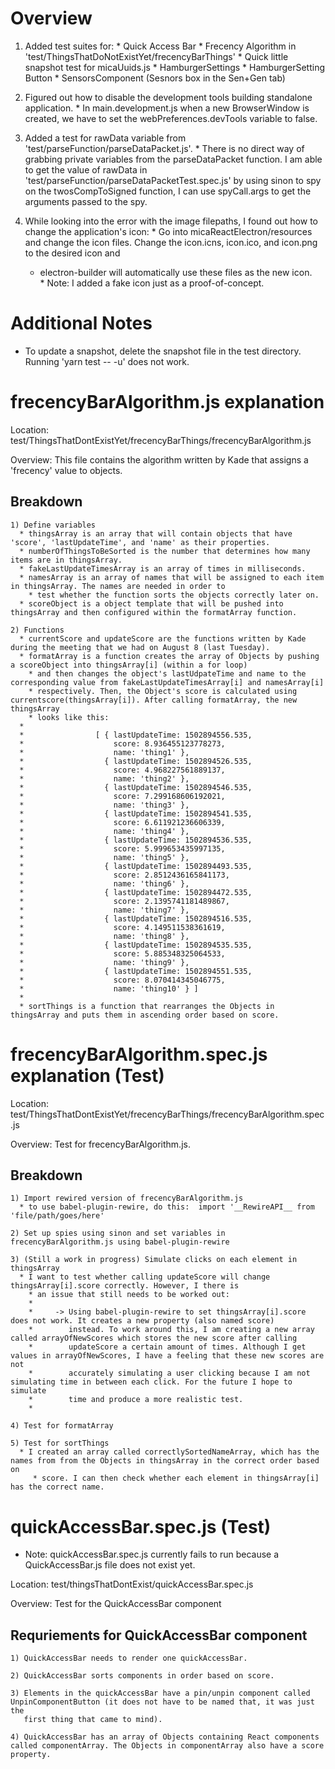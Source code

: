 # Overview

  1) Added test suites for: 
    * Quick Access Bar
    * Frecency Algorithm
      in 'test/ThingsThatDoNotExistYet/frecencyBarThings'
    * Quick little snapshot test for micaUuids.js
    * HamburgerSettings
    * HamburgerSetting Button
    * SensorsComponent (Sesnors box in the Sen+Gen tab)

  2) Figured out how to disable the development tools building standalone application.
    * In main.development.js when a new BrowserWindow is created, we have to set the
      webPreferences.devTools variable to false.

  3) Added a test for rawData variable from 'test/parseFunction/parseDataPacket.js'.
    * There is no direct way of grabbing private variables from the parseDataPacket function. 
      I am able to get the value of rawData in 'test/parseFunction/parseDataPacketTest.spec.js' by
      using sinon to spy on the twosCompToSigned function, I can use spyCall.args to get the arguments passed
      to the spy.

  4) While looking into the error with the image filepaths, I found out how to change the application's icon:
    * Go into micaReactElectron/resources and change the icon files. Change the icon.icns, icon.ico, and icon.png to the desired icon and 
      * electron-builder will automatically use these files as the new icon.  
    * Note: I added a fake icon just as a proof-of-concept.

# Additional Notes

  * To update a snapshot, delete the snapshot file in the test directory. Running 'yarn test -- -u' does not work.

# frecencyBarAlgorithm.js explanation

  Location: test/ThingsThatDontExistYet/frecencyBarThings/frecencyBarAlgorithm.js
  
  Overview: This file contains the algorithm written by Kade that assigns a 'frecency' value to objects.

  ## Breakdown
    
    1) Define variables
      * thingsArray is an array that will contain objects that have 'score', 'lastUpdateTime', and 'name' as their properties.
      * numberOfThingsToBeSorted is the number that determines how many items are in thingsArray.
      * fakeLastUpdateTimesArray is an array of times in milliseconds. 
      * namesArray is an array of names that will be assigned to each item in thingsArray. The names are needed in order to 
        * test whether the function sorts the objects correctly later on.
      * scoreObject is a object template that will be pushed into thingsArray and then configured within the formatArray function.
    
    2) Functions
      * currentScore and updateScore are the functions written by Kade during the meeting that we had on August 8 (last Tuesday).
      * formatArray is a function creates the array of Objects by pushing a scoreObject into thingsArray[i] (within a for loop)
        * and then changes the object's lastUdpateTime and name to the corresponding value from fakeLastUpdateTimesArray[i] and namesArray[i] 
        * respectively. Then, the Object's score is calculated using currentscore(thingsArray[i]). After calling formatArray, the new thingsArray
        * looks like this:
      * 
      *                [ { lastUpdateTime: 1502894556.535,
      *                    score: 8.936455123778273,
      *                    name: 'thing1' },
      *                  { lastUpdateTime: 1502894526.535,
      *                    score: 4.968227561889137,
      *                    name: 'thing2' },
      *                  { lastUpdateTime: 1502894546.535,
      *                    score: 7.299168606192021,
      *                    name: 'thing3' },
      *                  { lastUpdateTime: 1502894541.535,
      *                    score: 6.611921236606339,
      *                    name: 'thing4' },
      *                  { lastUpdateTime: 1502894536.535,
      *                    score: 5.999653435997135,
      *                    name: 'thing5' },
      *                  { lastUpdateTime: 1502894493.535,
      *                    score: 2.8512436165841173,
      *                    name: 'thing6' },
      *                  { lastUpdateTime: 1502894472.535,
      *                    score: 2.1395741181489867,
      *                    name: 'thing7' },
      *                  { lastUpdateTime: 1502894516.535,
      *                    score: 4.149511538361619,
      *                    name: 'thing8' },
      *                  { lastUpdateTime: 1502894535.535,
      *                    score: 5.885348325064533,
      *                    name: 'thing9' },
      *                  { lastUpdateTime: 1502894551.535,
      *                    score: 8.070414345046775,
      *                    name: 'thing10' } ]
      * 
      * sortThings is a function that rearranges the Objects in thingsArray and puts them in ascending order based on score. 

# frecencyBarAlgorithm.spec.js explanation (Test)

  Location: test/ThingsThatDontExistYet/frecencyBarThings/frecencyBarAlgorithm.spec.js

  Overview: Test for frecencyBarAlgorithm.js.

  ## Breakdown  

    1) Import rewired version of frecencyBarAlgorithm.js
      * to use babel-plugin-rewire, do this:  import '__RewireAPI__ from 'file/path/goes/here'

    2) Set up spies using sinon and set variables in frecencyBarAlgorithm.js using babel-plugin-rewire

    3) (Still a work in progress) Simulate clicks on each element in thingsArray
      * I want to test whether calling updateScore will change thingsArray[i].score correctly. However, I there is
        * an issue that still needs to be worked out:
        *
        *     -> Using babel-plugin-rewire to set thingsArray[i].score does not work. It creates a new property (also named score)
        *        instead. To work around this, I am creating a new array called arrayOfNewScores which stores the new score after calling
        *        updateScore a certain amount of times. Although I get values in arrayOfNewScores, I have a feeling that these new scores are not 
        *        accurately simulating a user clicking because I am not simulating time in between each click. For the future I hope to simulate
        *        time and produce a more realistic test.
        *
    
    4) Test for formatArray

    5) Test for sortThings
      * I created an array called correctlySortedNameArray, which has the names from from the Objects in thingsArray in the correct order based on 
         * score. I can then check whether each element in thingsArray[i] has the correct name. 

# quickAccessBar.spec.js (Test)

  * Note: quickAccessBar.spec.js currently fails to run because a QuickAccessBar.js file does not exist yet.

  Location: test/thingsThatDontExist/quickAccessBar.spec.js

  Overview: Test for the QuickAccessBar component

  ## Requriements for QuickAccessBar component

    1) QuickAccessBar needs to render one quickAccessBar.

    2) QuickAccessBar sorts components in order based on score.

    3) Elements in the quickAccessBar have a pin/unpin component called UnpinComponentButton (it does not have to be named that, it was just the 
       first thing that came to mind).

    4) QuickAccessBar has an array of Objects containing React components called componentArray. The Objects in componentArray also have a score property.
  